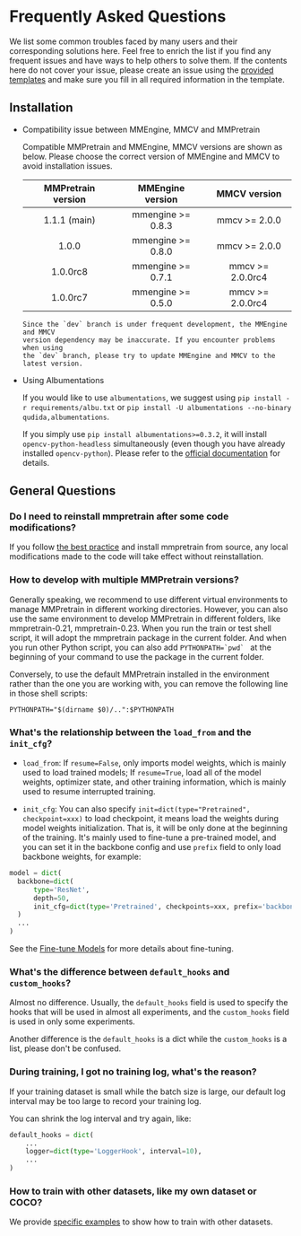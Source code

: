 # Frequently Asked Questions

We list some common troubles faced by many users and their corresponding
solutions here. Feel free to enrich the list if you find any frequent issues
and have ways to help others to solve them. If the contents here do not cover
your issue, please create an issue using the
[provided templates](https://github.com/open-mmlab/mmpretrain/issues/new/choose)
and make sure you fill in all required information in the template.

## Installation

- Compatibility issue between MMEngine, MMCV and MMPretrain

  Compatible MMPretrain and MMEngine, MMCV versions are shown as below. Please
  choose the correct version of MMEngine and MMCV to avoid installation issues.

  | MMPretrain version | MMEngine version  |   MMCV version   |
  | :----------------: | :---------------: | :--------------: |
  |    1.1.1 (main)    | mmengine >= 0.8.3 |  mmcv >= 2.0.0   |
  |       1.0.0        | mmengine >= 0.8.0 |  mmcv >= 2.0.0   |
  |      1.0.0rc8      | mmengine >= 0.7.1 | mmcv >= 2.0.0rc4 |
  |      1.0.0rc7      | mmengine >= 0.5.0 | mmcv >= 2.0.0rc4 |

  ```{note}
  Since the `dev` branch is under frequent development, the MMEngine and MMCV
  version dependency may be inaccurate. If you encounter problems when using
  the `dev` branch, please try to update MMEngine and MMCV to the latest version.
  ```

- Using Albumentations

  If you would like to use `albumentations`, we suggest using `pip install -r requirements/albu.txt` or
  `pip install -U albumentations --no-binary qudida,albumentations`.

  If you simply use `pip install albumentations>=0.3.2`, it will install `opencv-python-headless` simultaneously
  (even though you have already installed `opencv-python`). Please refer to the
  [official documentation](https://albumentations.ai/docs/getting_started/installation/#note-on-opencv-dependencies)
  for details.

## General Questions

### Do I need to reinstall mmpretrain after some code modifications?

If you follow [the best practice](../get_started.md#best-practices) and install mmpretrain from source,
any local modifications made to the code will take effect without
reinstallation.

### How to develop with multiple MMPretrain versions?

Generally speaking, we recommend to use different virtual environments to
manage MMPretrain in different working directories. However, you
can also use the same environment to develop MMPretrain in different
folders, like mmpretrain-0.21, mmpretrain-0.23. When you run the train or test shell script,
it will adopt the mmpretrain package in the current folder. And when you run other Python
script, you can also add `` PYTHONPATH=`pwd`  `` at the beginning of your command
to use the package in the current folder.

Conversely, to use the default MMPretrain installed in the environment
rather than the one you are working with, you can remove the following line
in those shell scripts:

```shell
PYTHONPATH="$(dirname $0)/..":$PYTHONPATH
```

### What's the relationship between the `load_from` and the `init_cfg`?

- `load_from`: If `resume=False`, only imports model weights, which is mainly used to load trained models;
  If `resume=True`, load all of the model weights, optimizer state, and other training information, which is
  mainly used to resume interrupted training.

- `init_cfg`: You can also specify `init=dict(type="Pretrained", checkpoint=xxx)` to load checkpoint, it
  means load the weights during model weights initialization. That is, it will be only done at the
  beginning of the training. It's mainly used to fine-tune a pre-trained model, and you can set it in
  the backbone config and use `prefix` field to only load backbone weights, for example:

```python
model = dict(
  backbone=dict(
      type='ResNet',
      depth=50,
      init_cfg=dict(type='Pretrained', checkpoints=xxx, prefix='backbone'),
  )
  ...
)
```

See the [Fine-tune Models](./finetune_custom_dataset.md) for more details about fine-tuning.

### What's the difference between `default_hooks` and `custom_hooks`?

Almost no difference. Usually, the `default_hooks` field is used to specify the hooks that will be used in almost
all experiments, and the `custom_hooks` field is used in only some experiments.

Another difference is the `default_hooks` is a dict while the `custom_hooks` is a list, please don't be
confused.

### During training, I got no training log, what's the reason?

If your training dataset is small while the batch size is large, our default log interval may be too large to
record your training log.

You can shrink the log interval and try again, like:

```python
default_hooks = dict(
    ...
    logger=dict(type='LoggerHook', interval=10),
    ...
)
```

### How to train with other datasets, like my own dataset or COCO?

We provide [specific examples](./pretrain_custom_dataset.md) to show how to train with other datasets.
